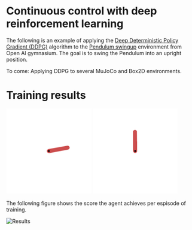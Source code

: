 # Continuous control with deep reinforcement learning
The following is an example of applying the [Deep Deterministic Policy Gradient (DDPG)](https://arxiv.org/pdf/1509.02971.pdf) algorithm to the [Pendulum swingup](https://www.gymlibrary.dev/environments/classic_control/pendulum/) environment from Open AI gymnasium. The goal is to swing the Pendulum into an upright position.

To come: Applying DDPG to several MuJoCo and Box2D environments. 

# Training results

<div>
    <img src="Pendulum_results/run20.gif" alt="Image 1" title="Title for Image 1" style="width: 45%; display: inline-block;">
    <img src="Pendulum_results/run40.gif" alt="Image 2" title="Title for Image 2" style="width: 45%; display: inline-block;">
</div>

The following figure shows the score the agent achieves per espisode of training.

![Results](https://github.com/MattZackey/Deep-Deterministic-Policy-Gradient/blob/main/Training%20results.png?raw=true) 
